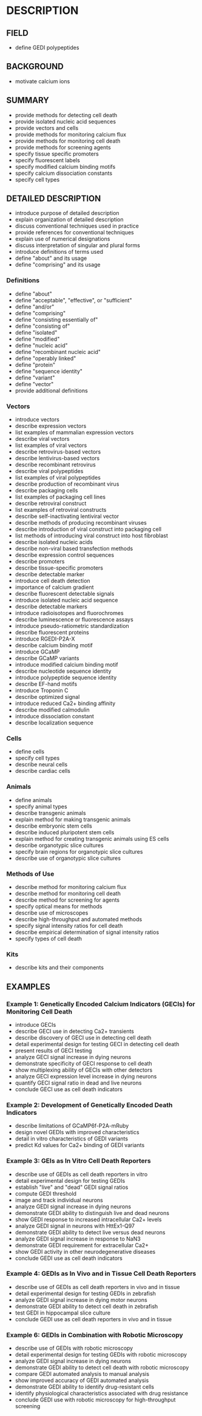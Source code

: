 # DESCRIPTION

## FIELD

- define GEDI polypeptides

## BACKGROUND

- motivate calcium ions

## SUMMARY

- provide methods for detecting cell death
- provide isolated nucleic acid sequences
- provide vectors and cells
- provide methods for monitoring calcium flux
- provide methods for monitoring cell death
- provide methods for screening agents
- specify tissue specific promoters
- specify fluorescent labels
- specify modified calcium binding motifs
- specify calcium dissociation constants
- specify cell types

## DETAILED DESCRIPTION

- introduce purpose of detailed description
- explain organization of detailed description
- discuss conventional techniques used in practice
- provide references for conventional techniques
- explain use of numerical designations
- discuss interpretation of singular and plural forms
- introduce definitions of terms used
- define "about" and its usage
- define "comprising" and its usage

### Definitions

- define "about"
- define "acceptable", "effective", or "sufficient"
- define "and/or"
- define "comprising"
- define "consisting essentially of"
- define "consisting of"
- define "isolated"
- define "modified"
- define "nucleic acid"
- define "recombinant nucleic acid"
- define "operably linked"
- define "protein"
- define "sequence identity"
- define "variant"
- define "vector"
- provide additional definitions

### Vectors

- introduce vectors
- describe expression vectors
- list examples of mammalian expression vectors
- describe viral vectors
- list examples of viral vectors
- describe retrovirus-based vectors
- describe lentivirus-based vectors
- describe recombinant retrovirus
- describe viral polypeptides
- list examples of viral polypeptides
- describe production of recombinant virus
- describe packaging cells
- list examples of packaging cell lines
- describe retroviral construct
- list examples of retroviral constructs
- describe self-inactivating lentiviral vector
- describe methods of producing recombinant viruses
- describe introduction of viral construct into packaging cell
- list methods of introducing viral construct into host fibroblast
- describe isolated nucleic acids
- describe non-viral based transfection methods
- describe expression control sequences
- describe promoters
- describe tissue-specific promoters
- describe detectable marker
- introduce cell death detection
- importance of calcium gradient
- describe fluorescent detectable signals
- introduce isolated nucleic acid sequence
- describe detectable markers
- introduce radioisotopes and fluorochromes
- describe luminescence or fluorescence assays
- introduce pseudo-ratiometric standardization
- describe fluorescent proteins
- introduce RGEDI-P2A-X
- describe calcium binding motif
- introduce GCaMP
- describe GCaMP variants
- introduce modified calcium binding motif
- describe nucleotide sequence identity
- introduce polypeptide sequence identity
- describe EF-hand motifs
- introduce Troponin C
- describe optimized signal
- introduce reduced Ca2+ binding affinity
- describe modified calmodulin
- introduce dissociation constant
- describe localization sequence

### Cells

- define cells
- specify cell types
- describe neural cells
- describe cardiac cells

### Animals

- define animals
- specify animal types
- describe transgenic animals
- explain method for making transgenic animals
- describe embryonic stem cells
- describe induced pluripotent stem cells
- explain method for creating transgenic animals using ES cells
- describe organotypic slice cultures
- specify brain regions for organotypic slice cultures
- describe use of organotypic slice cultures

### Methods of Use

- describe method for monitoring calcium flux
- describe method for monitoring cell death
- describe method for screening for agents
- specify optical means for methods
- describe use of microscopes
- describe high-throughput and automated methods
- specify signal intensity ratios for cell death
- describe empirical determination of signal intensity ratios
- specify types of cell death

### Kits

- describe kits and their components

## EXAMPLES

### Example 1: Genetically Encoded Calcium Indicators (GECIs) for Monitoring Cell Death

- introduce GECIs
- describe GECI use in detecting Ca2+ transients
- describe discovery of GECI use in detecting cell death
- detail experimental design for testing GECI in detecting cell death
- present results of GECI testing
- analyze GECI signal increase in dying neurons
- demonstrate specificity of GECI response to cell death
- show multiplexing ability of GECIs with other detectors
- analyze GECI expression level increase in dying neurons
- quantify GECI signal ratio in dead and live neurons
- conclude GECI use as cell death indicators

### Example 2: Development of Genetically Encoded Death Indicators

- describe limitations of GCaMP6f-P2A-mRuby
- design novel GEDIs with improved characteristics
- detail in vitro characteristics of GEDI variants
- predict Kd values for Ca2+ binding of GEDI variants

### Example 3: GEIs as In Vitro Cell Death Reporters

- describe use of GEDIs as cell death reporters in vitro
- detail experimental design for testing GEDIs
- establish "live" and "dead" GEDI signal ratios
- compute GEDI threshold
- image and track individual neurons
- analyze GEDI signal increase in dying neurons
- demonstrate GEDI ability to distinguish live and dead neurons
- show GEDI response to increased intracellular Ca2+ levels
- analyze GEDI signal in neurons with HttEx1-Q97
- demonstrate GEDI ability to detect live versus dead neurons
- analyze GEDI signal increase in response to NaN3
- demonstrate GEDI requirement for extracellular Ca2+
- show GEDI activity in other neurodegenerative diseases
- conclude GEDI use as cell death indicators

### Example 4: GEDIs as In Vivo and in Tissue Cell Death Reporters

- describe use of GEDIs as cell death reporters in vivo and in tissue
- detail experimental design for testing GEDIs in zebrafish
- analyze GEDI signal increase in dying motor neurons
- demonstrate GEDI ability to detect cell death in zebrafish
- test GEDI in hippocampal slice culture
- conclude GEDI use as cell death reporters in vivo and in tissue

### Example 6: GEDIs in Combination with Robotic Microscopy

- describe use of GEDIs with robotic microscopy
- detail experimental design for testing GEDIs with robotic microscopy
- analyze GEDI signal increase in dying neurons
- demonstrate GEDI ability to detect cell death with robotic microscopy
- compare GEDI automated analysis to manual analysis
- show improved accuracy of GEDI automated analysis
- demonstrate GEDI ability to identify drug-resistant cells
- identify physiological characteristics associated with drug resistance
- conclude GEDI use with robotic microscopy for high-throughput screening

